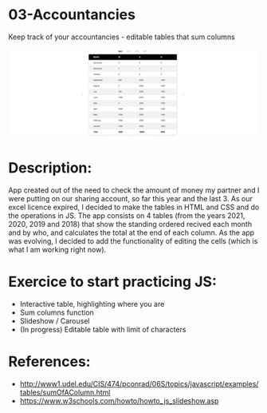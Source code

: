 # 03-Accountancies
Keep track of your accountancies - editable tables that sum columns

![Alt Text](https://raw.githubusercontent.com/AnnaZaragoza/03-Accountancies/main/accountancies/gif/gif.gif)

# Description:
App created out of the need to check the amount of money my partner and I were putting on our sharing account, so far this year and the last 3.
As our excel licence expired, I decided to make the tables in HTML and CSS and do the operations in JS.
The app consists on 4 tables (from the years 2021, 2020, 2019 and 2018) that show the standing ordered recived each month and by who, and calculates the total at the end of each column.
As the app was evolving, I decided to add the functionality of editing the cells (which is what I am working right now).

# Exercice to start practicing JS:
* Interactive table, highlighting where you are
* Sum columns function
* Slideshow / Carousel
* (In progress) Editable table with limit of characters

# References:
* http://www1.udel.edu/CIS/474/pconrad/06S/topics/javascript/examples/tables/sumOfAColumn.html
* https://www.w3schools.com/howto/howto_js_slideshow.asp
